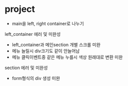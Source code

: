 # project

- main을 left, right container로 나누기

left_container 에러 및 미완성
- left_container과 메인section 개별 스크롤 미완
- 메뉴 늘릴시 div크기도 같이 안늘어남
- 메뉴 클릭이벤트중 같은 메뉴 누를시 색상 원래대로 변환 미완

section 에러 및 미완성
- form형식의 div 생성 미완

